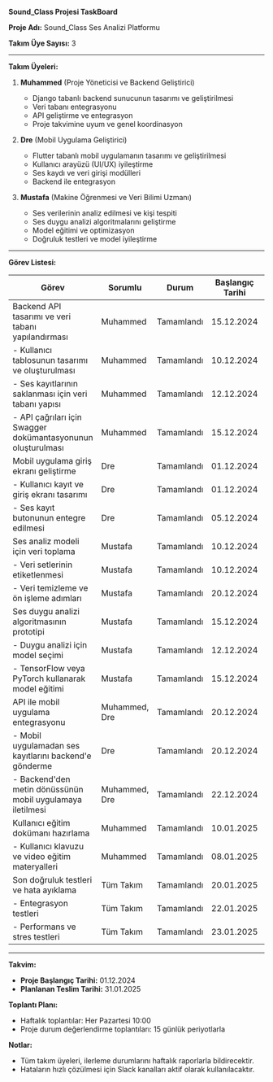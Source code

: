 **Sound_Class Projesi TaskBoard**

**Proje Adı:** Sound_Class Ses Analizi Platformu

**Takım Üye Sayısı:** 3

---

**Takım Üyeleri:**

1. **Muhammed** (Proje Yöneticisi ve Backend Geliştirici)

   - Django tabanlı backend sunucunun tasarımı ve geliştirilmesi
   - Veri tabanı entegrasyonu
   - API geliştirme ve entegrasyon
   - Proje takvimine uyum ve genel koordinasyon

2. **Dre** (Mobil Uygulama Geliştirici)

   - Flutter tabanlı mobil uygulamanın tasarımı ve geliştirilmesi
   - Kullanıcı arayüzü (UI/UX) iyileştirme
   - Ses kaydı ve veri girişi modülleri
   - Backend ile entegrasyon

3. **Mustafa** (Makine Öğrenmesi ve Veri Bilimi Uzmanı)
   - Ses verilerinin analiz edilmesi ve kişi tespiti
   - Ses duygu analizi algoritmalarını geliştirme
   - Model eğitimi ve optimizasyon
   - Doğruluk testleri ve model iyileştirme

---

**Görev Listesi:**

| **Görev**                                                    | **Sorumlu**   | **Durum**  | **Başlangıç Tarihi** | **Son Tarih** |
| ------------------------------------------------------------ | ------------- | ---------- | -------------------- | ------------- |
| Backend API tasarımı ve veri tabanı yapılandırması           | Muhammed      | Tamamlandı | 15.12.2024           | 01.01.2025    |
| - Kullanıcı tablosunun tasarımı ve oluşturulması             | Muhammed      | Tamamlandı | 10.12.2024           | 20.12.2024    |
| - Ses kayıtlarının saklanması için veri tabanı yapısı        | Muhammed      | Tamamlandı | 12.12.2024           | 23.12.2024    |
| - API çağrıları için Swagger dokümantasyonunun oluşturulması | Muhammed      | Tamamlandı | 15.12.2024           | 28.12.2024    |
| Mobil uygulama giriş ekranı geliştirme                       | Dre           | Tamamlandı | 01.12.2024           | 20.12.2024    |
| - Kullanıcı kayıt ve giriş ekranı tasarımı                   | Dre           | Tamamlandı | 01.12.2024           | 18.12.2024    |
| - Ses kayıt butonunun entegre edilmesi                       | Dre           | Tamamlandı | 05.12.2024           | 20.12.2024    |
| Ses analiz modeli için veri toplama                          | Mustafa       | Tamamlandı | 10.12.2024           | 10.01.2025    |
| - Veri setlerinin etiketlenmesi                              | Mustafa       | Tamamlandı | 10.12.2024           | 05.01.2025    |
| - Veri temizleme ve ön işleme adımları                       | Mustafa       | Tamamlandı | 20.12.2024           | 08.01.2025    |
| Ses duygu analizi algoritmasının prototipi                   | Mustafa       | Tamamlandı | 15.12.2024           | 15.01.2025    |
| - Duygu analizi için model seçimi                            | Mustafa       | Tamamlandı | 12.12.2024           | 12.01.2025    |
| - TensorFlow veya PyTorch kullanarak model eğitimi           | Mustafa       | Tamamlandı | 15.12.2024           | 15.01.2025    |
| API ile mobil uygulama entegrasyonu                          | Muhammed, Dre | Tamamlandı | 20.12.2024           | 05.01.2025    |
| - Mobil uygulamadan ses kayıtlarını backend'e gönderme       | Dre           | Tamamlandı | 20.12.2024           | 03.01.2025    |
| - Backend'den metin dönüssünün mobil uygulamaya iletilmesi   | Muhammed, Dre | Tamamlandı | 22.12.2024           | 05.01.2025    |
| Kullanıcı eğitim dokümanı hazırlama                          | Muhammed      | Tamamlandı | 10.01.2025           | 20.01.2025    |
| - Kullanıcı klavuzu ve video eğitim materyalleri             | Muhammed      | Tamamlandı | 08.01.2025           | 18.01.2025    |
| Son doğruluk testleri ve hata ayıklama                       | Tüm Takım     | Tamamlandı | 20.01.2025           | 25.01.2025    |
| - Entegrasyon testleri                                       | Tüm Takım     | Tamamlandı | 22.01.2025           | 22.01.2025    |
| - Performans ve stres testleri                               | Tüm Takım     | Tamamlandı | 23.01.2025           | 23.01.2025    |

---

**Takvim:**

- **Proje Başlangıç Tarihi:** 01.12.2024
- **Planlanan Teslim Tarihi:** 31.01.2025

**Toplantı Planı:**

- Haftalık toplantılar: Her Pazartesi 10:00
- Proje durum değerlendirme toplantıları: 15 günlük periyotlarla

**Notlar:**

- Tüm takım üyeleri, ilerleme durumlarını haftalık raporlarla bildirecektir.
- Hataların hızlı çözülmesi için Slack kanalları aktif olarak kullanılacaktır.
